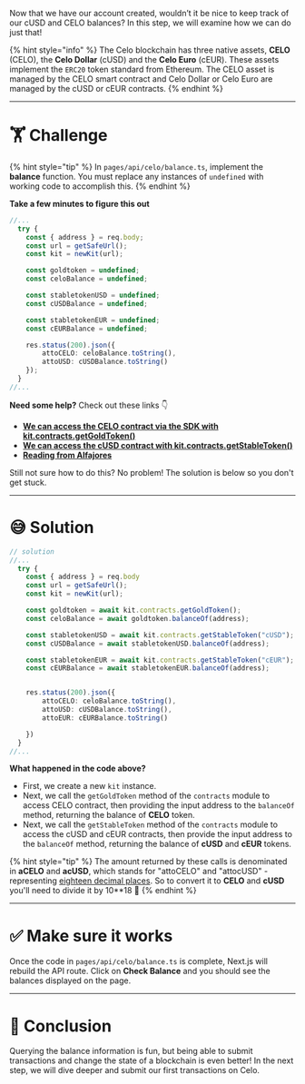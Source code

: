 Now that we have our account created, wouldn’t it be nice to keep track of our cUSD and CELO balances? In this step, we will examine how we can do just that!

{% hint style="info" %}
The Celo blockchain has three native assets, **CELO** (CELO), the **Celo Dollar** (cUSD) and the **Celo Euro** (cEUR). These assets implement the `ERC20` token standard from Ethereum. The CELO asset is managed by the CELO smart contract and Celo Dollar or Celo Euro are managed by the cUSD or cEUR contracts.
{% endhint %}

---

# 🏋️ Challenge

{% hint style="tip" %}
In `pages/api/celo/balance.ts`, implement the **balance** function. You must replace any instances of `undefined` with working code to accomplish this.
{% endhint %}

**Take a few minutes to figure this out**

```typescript
//...
  try {
    const { address } = req.body;
    const url = getSafeUrl();
    const kit = newKit(url);

    const goldtoken = undefined;
    const celoBalance = undefined;

    const stabletokenUSD = undefined;
    const cUSDBalance = undefined;

    const stabletokenEUR = undefined;
    const cEURBalance = undefined;

    res.status(200).json({
        attoCELO: celoBalance.toString(),
        attoUSD: cUSDBalance.toString()
    });
  }
//...
```

**Need some help?** Check out these links 👇

- [**We can access the CELO contract via the SDK with kit.contracts.getGoldToken()**](https://docs.celo.org/developer-guide/contractkit/contracts-wrappers-registry#interacting-with-celo-and-cusd)
- [**We can access the cUSD contract with kit.contracts.getStableToken()**](https://docs.celo.org/developer-guide/contractkit/contracts-wrappers-registry#interacting-with-celo-and-cusd)
- [**Reading from Alfajores**](https://docs.celo.org/developer-guide/start/hellocelo#reading-alfajores)

Still not sure how to do this? No problem! The solution is below so you don't get stuck.

---

# 😅 Solution

```typescript
// solution
//...
  try {
    const { address } = req.body
    const url = getSafeUrl();
    const kit = newKit(url);

    const goldtoken = await kit.contracts.getGoldToken();
    const celoBalance = await goldtoken.balanceOf(address);

    const stabletokenUSD = await kit.contracts.getStableToken("cUSD");
    const cUSDBalance = await stabletokenUSD.balanceOf(address);

    const stabletokenEUR = await kit.contracts.getStableToken("cEUR");
    const cEURBalance = await stabletokenEUR.balanceOf(address);


    res.status(200).json({
        attoCELO: celoBalance.toString(),
        attoUSD: cUSDBalance.toString(),
        attoEUR: cEURBalance.toString()

    })
  }
//...
```

**What happened in the code above?**

- First, we create a new `kit` instance.
- Next, we call the `getGoldToken` method of the `contracts` module to access CELO contract, then providing the input address to the `balanceOf` method, returning the balance of **CELO** token.
- Next, we call the `getStableToken` method of the `contracts` module to access the cUSD and cEUR contracts, then provide the input address to the `balanceOf` method, returning the balance of **cUSD** and **cEUR** tokens.

{% hint style="tip" %}
The amount returned by these calls is denominated in **aCELO** and **acUSD**, which stands for "attoCELO" and "attocUSD" - representing [eighteen decimal places](https://en.wikipedia.org/wiki/Atto-). So to convert it to **CELO** and **cUSD** you'll need to divide it by 10\*\*18 💪
{% endhint %}

---

# ✅ Make sure it works

Once the code in `pages/api/celo/balance.ts` is complete, Next.js will rebuild the API route. Click on **Check Balance** and you should see the balances displayed on the page.

---

# 🏁 Conclusion

Querying the balance information is fun, but being able to submit transactions and change the state of a blockchain is even better! In the next step, we will dive deeper and submit our first transactions on Celo.
